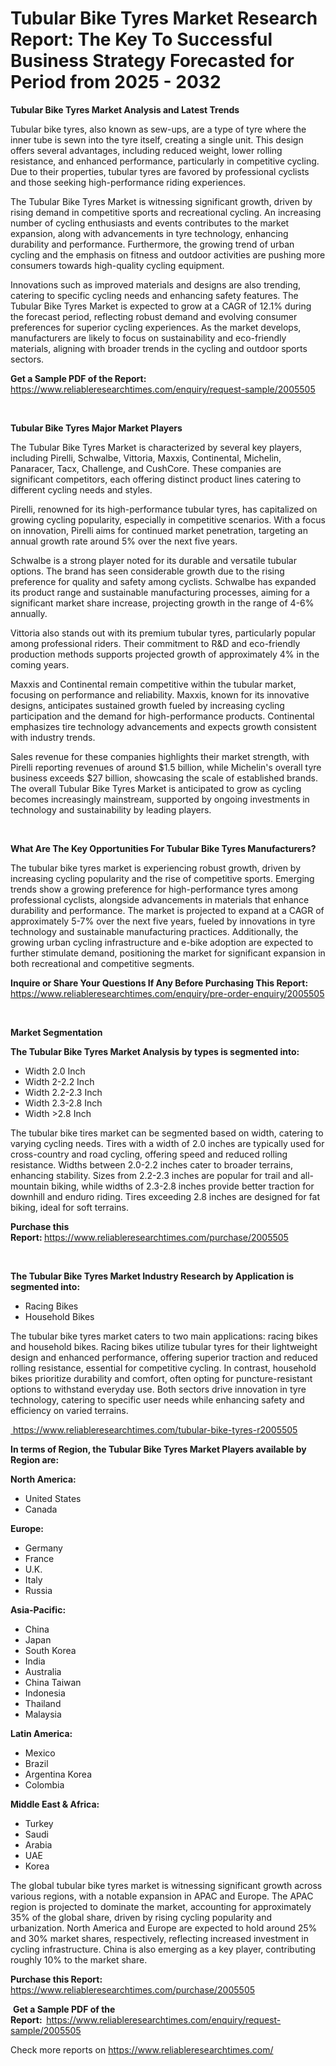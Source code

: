 <p><h1>Tubular Bike Tyres Market Research Report: The Key To Successful Business Strategy Forecasted for Period from 2025 - 2032</h1></p><p><strong>Tubular Bike Tyres Market Analysis and Latest Trends</strong></p>
<p><p>Tubular bike tyres, also known as sew-ups, are a type of tyre where the inner tube is sewn into the tyre itself, creating a single unit. This design offers several advantages, including reduced weight, lower rolling resistance, and enhanced performance, particularly in competitive cycling. Due to their properties, tubular tyres are favored by professional cyclists and those seeking high-performance riding experiences.</p><p>The Tubular Bike Tyres Market is witnessing significant growth, driven by rising demand in competitive sports and recreational cycling. An increasing number of cycling enthusiasts and events contributes to the market expansion, along with advancements in tyre technology, enhancing durability and performance. Furthermore, the growing trend of urban cycling and the emphasis on fitness and outdoor activities are pushing more consumers towards high-quality cycling equipment.</p><p>Innovations such as improved materials and designs are also trending, catering to specific cycling needs and enhancing safety features. The Tubular Bike Tyres Market is expected to grow at a CAGR of 12.1% during the forecast period, reflecting robust demand and evolving consumer preferences for superior cycling experiences. As the market develops, manufacturers are likely to focus on sustainability and eco-friendly materials, aligning with broader trends in the cycling and outdoor sports sectors.</p></p>
<p><strong>Get a Sample PDF of the Report:&nbsp;</strong> <a href="https://www.reliableresearchtimes.com/enquiry/request-sample/2005505?utm_campaign=2774&utm_medium=2&utm_source=Github&utm_content=ia&utm_term=05042025&utm_id=tubular-bike-tyres">https://www.reliableresearchtimes.com/enquiry/request-sample/2005505</a></p>
<p>&nbsp;</p>
<p><strong>Tubular Bike Tyres Major Market Players</strong></p>
<p><p>The Tubular Bike Tyres Market is characterized by several key players, including Pirelli, Schwalbe, Vittoria, Maxxis, Continental, Michelin, Panaracer, Tacx, Challenge, and CushCore. These companies are significant competitors, each offering distinct product lines catering to different cycling needs and styles.</p><p>Pirelli, renowned for its high-performance tubular tyres, has capitalized on growing cycling popularity, especially in competitive scenarios. With a focus on innovation, Pirelli aims for continued market penetration, targeting an annual growth rate around 5% over the next five years.</p><p>Schwalbe is a strong player noted for its durable and versatile tubular options. The brand has seen considerable growth due to the rising preference for quality and safety among cyclists. Schwalbe has expanded its product range and sustainable manufacturing processes, aiming for a significant market share increase, projecting growth in the range of 4-6% annually.</p><p>Vittoria also stands out with its premium tubular tyres, particularly popular among professional riders. Their commitment to R&D and eco-friendly production methods supports projected growth of approximately 4% in the coming years.</p><p>Maxxis and Continental remain competitive within the tubular market, focusing on performance and reliability. Maxxis, known for its innovative designs, anticipates sustained growth fueled by increasing cycling participation and the demand for high-performance products. Continental emphasizes tire technology advancements and expects growth consistent with industry trends.</p><p>Sales revenue for these companies highlights their market strength, with Pirelli reporting revenues of around $1.5 billion, while Michelin's overall tyre business exceeds $27 billion, showcasing the scale of established brands. The overall Tubular Bike Tyres Market is anticipated to grow as cycling becomes increasingly mainstream, supported by ongoing investments in technology and sustainability by leading players.</p></p>
<p>&nbsp;</p>
<p><strong>What Are The Key Opportunities For Tubular Bike Tyres Manufacturers?</strong></p>
<p><p>The tubular bike tyres market is experiencing robust growth, driven by increasing cycling popularity and the rise of competitive sports. Emerging trends show a growing preference for high-performance tyres among professional cyclists, alongside advancements in materials that enhance durability and performance. The market is projected to expand at a CAGR of approximately 5-7% over the next five years, fueled by innovations in tyre technology and sustainable manufacturing practices. Additionally, the growing urban cycling infrastructure and e-bike adoption are expected to further stimulate demand, positioning the market for significant expansion in both recreational and competitive segments.</p></p>
<p><strong>Inquire or Share Your Questions If Any Before Purchasing This Report:</strong> <a href="https://www.reliableresearchtimes.com/enquiry/pre-order-enquiry/2005505?utm_campaign=2774&utm_medium=2&utm_source=Github&utm_content=ia&utm_term=05042025&utm_id=tubular-bike-tyres">https://www.reliableresearchtimes.com/enquiry/pre-order-enquiry/2005505</a></p>
<p>&nbsp;</p>
<p><strong>Market Segmentation</strong></p>
<p><strong>The Tubular Bike Tyres Market Analysis by types is segmented into:</strong></p>
<p><ul><li>Width 2.0 Inch</li><li>Width 2-2.2 Inch</li><li>Width 2.2-2.3 Inch</li><li>Width 2.3-2.8 Inch</li><li>Width >2.8 Inch</li></ul></p>
<p><p>The tubular bike tires market can be segmented based on width, catering to varying cycling needs. Tires with a width of 2.0 inches are typically used for cross-country and road cycling, offering speed and reduced rolling resistance. Widths between 2.0-2.2 inches cater to broader terrains, enhancing stability. Sizes from 2.2-2.3 inches are popular for trail and all-mountain biking, while widths of 2.3-2.8 inches provide better traction for downhill and enduro riding. Tires exceeding 2.8 inches are designed for fat biking, ideal for soft terrains.</p></p>
<p><strong>Purchase this Report:&nbsp;</strong><a href="https://www.reliableresearchtimes.com/purchase/2005505?utm_campaign=2774&utm_medium=2&utm_source=Github&utm_content=ia&utm_term=05042025&utm_id=tubular-bike-tyres">https://www.reliableresearchtimes.com/purchase/2005505</a></p>
<p>&nbsp;</p>
<p><strong>The Tubular Bike Tyres Market Industry Research by Application is segmented into:</strong></p>
<p><ul><li>Racing Bikes</li><li>Household Bikes</li></ul></p>
<p><p>The tubular bike tyres market caters to two main applications: racing bikes and household bikes. Racing bikes utilize tubular tyres for their lightweight design and enhanced performance, offering superior traction and reduced rolling resistance, essential for competitive cycling. In contrast, household bikes prioritize durability and comfort, often opting for puncture-resistant options to withstand everyday use. Both sectors drive innovation in tyre technology, catering to specific user needs while enhancing safety and efficiency on varied terrains.</p></p>
<p><a href="https://www.reliableresearchtimes.com/tubular-bike-tyres-r2005505?utm_campaign=2774&utm_medium=2&utm_source=Github&utm_content=ia&utm_term=05042025&utm_id=tubular-bike-tyres">&nbsp;https://www.reliableresearchtimes.com/tubular-bike-tyres-r2005505</a></p>
<p><strong>In terms of Region, the Tubular Bike Tyres Market Players available by Region are:</strong></p>
<p>
    <p> <strong> North America: </strong>
        <ul>
            <li>United States</li>
            <li>Canada</li>
        </ul>
        </p> 
    <p> <strong> Europe: </strong>
        <ul>
            <li>Germany</li>
            <li>France</li>
            <li>U.K.</li>
            <li>Italy</li>
            <li>Russia</li>
        </ul>
        </p> 
    <p> <strong> Asia-Pacific: </strong>
        <ul>
            <li>China</li>
            <li>Japan</li>
            <li>South Korea</li>
            <li>India</li>
            <li>Australia</li>
            <li>China Taiwan</li>
            <li>Indonesia</li>
            <li>Thailand</li>
            <li>Malaysia</li>
        </ul>
        </p> 
    <p> <strong> Latin America: </strong>
        <ul>
            <li>Mexico</li>
            <li>Brazil</li>
            <li>Argentina Korea</li>
            <li>Colombia</li>
        </ul>
        </p> 
    <p> <strong> Middle East & Africa: </strong>
        <ul>
            <li>Turkey</li>
            <li>Saudi</li>
            <li>Arabia</li>
            <li>UAE</li>
            <li>Korea</li>
        </ul>
    </p>
    </p>
<p><p>The global tubular bike tyres market is witnessing significant growth across various regions, with a notable expansion in APAC and Europe. The APAC region is projected to dominate the market, accounting for approximately 35% of the global share, driven by rising cycling popularity and urbanization. North America and Europe are expected to hold around 25% and 30% market shares, respectively, reflecting increased investment in cycling infrastructure. China is also emerging as a key player, contributing roughly 10% to the market share.</p></p>
<p><strong>Purchase this Report: </strong><a href="https://www.reliableresearchtimes.com/purchase/2005505?utm_campaign=2774&utm_medium=2&utm_source=Github&utm_content=ia&utm_term=05042025&utm_id=tubular-bike-tyres">https://www.reliableresearchtimes.com/purchase/2005505</a></p>
<p>&nbsp;<strong>Get a Sample PDF of the Report:&nbsp;&nbsp;</strong><a href="https://www.reliableresearchtimes.com/enquiry/request-sample/2005505?utm_campaign=2774&utm_medium=2&utm_source=Github&utm_content=ia&utm_term=05042025&utm_id=tubular-bike-tyres">https://www.reliableresearchtimes.com/enquiry/request-sample/2005505</a></p>
<p><strong></strong></p>
<p>Check more reports on <a href="https://www.reliableresearchtimes.com/?utm_campaign=2774&utm_medium=2&utm_source=Github&utm_content=ia&utm_term=05042025&utm_id=tubular-bike-tyres">https://www.reliableresearchtimes.com/</a></p>